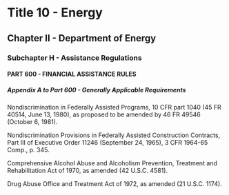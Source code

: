 
# Title 10 - Energy
## Chapter II - Department of Energy
### Subchapter H - Assistance Regulations
#### PART 600 - FINANCIAL ASSISTANCE RULES
##### Appendix A to Part 600 - Generally Applicable Requirements

Nondiscrimination in Federally Assisted Programs, 10 CFR part 1040 (45 FR 40514, June 13, 1980), as proposed to be amended by 46 FR 49546 (October 6, 1981).

Nondiscrimination Provisions in Federally Assisted Construction Contracts, Part III of Executive Order 11246 (September 24, 1965), 3 CFR 1964-65 Comp., p. 345.

Comprehensive Alcohol Abuse and Alcoholism Prevention, Treatment and Rehabilitation Act of 1970, as amended (42 U.S.C. 4581).

Drug Abuse Office and Treatment Act of 1972, as amended (21 U.S.C. 1174).
